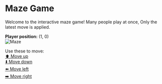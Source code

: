# Maze Game  
Welcome to the interactive maze game! Many people play at once, Only the latest move is applied.

**Player position:** (1, 0)  
![Maze](https://github-maze-game.vercel.app/images/pos_1_0.png?t=1760624700498)

Use these to move:  
[⬆️ Move up](https://github-maze-game.vercel.app/move/1_0_w)  
[⬇️ Move down](https://github-maze-game.vercel.app/move/1_0_s)  
[⬅️ Move left](https://github-maze-game.vercel.app/move/1_0_a)  
[➡️ Move right](https://github-maze-game.vercel.app/move/1_0_d)
